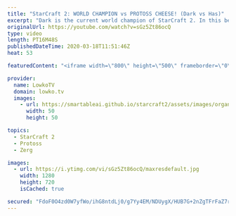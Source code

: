 ```yaml
---
title: "StarCraft 2: WORLD CHAMPION vs PROTOSS CHEESE! (Dark vs Has)"
excerpt: "Dark is the current world champion of StarCraft 2. In this best-of-3 series he goes up against Has, one of the trickiest Protoss players to go up against. In this series Has decides to play his regular style, that includes a lot of tricky build orders and strategies. Dark however is ready to counter"
originalUrl: https://youtube.com/watch?v=sGz5Zt86ocQ
type: video
length: PT16M48S
publishedDateTime: 2020-03-18T11:51:46Z
heat: 53

featuredContent: "<iframe width=\"800\" height=\"500\" frameborder=\"0\" src=\"https://www.youtube.com/embed/sGz5Zt86ocQ\" allow=\"accelerometer; autoplay; encrypted-media; gyroscope; picture-in-picture\" allowfullscreen></iframe>"

provider:
  name: LowkoTV
  domain: lowko.tv
  images:
    - url: https://smartableai.github.io/starcraft2/assets/images/organizations/lowko.tv-50x50.jpg
      width: 50
      height: 50

topics:
  - StarCraft 2
  - Protoss
  - Zerg

images:
  - url: https://i.ytimg.com/vi/sGz5Zt86ocQ/maxresdefault.jpg
    width: 1280
    height: 720
    isCached: true

secured: "FdoF0O4zd0W7yfWo/ihG8ntdLj0/g7Yy4EM/NDUygX/HUB7G+2nZgTFrFaZ7rRbN3NEVe1pH8uD11rwDH9zdC6LnFZ/j7uc5ZG6G1De+zuieEbZONZE65REsEAbXpn2Pje34xYQk9lUeXtzp4a5SarTqcIrwFALd+bi1WRm+D6SNH3xjaEuHIGaV16zzzbrEK0QHVTJYkJO4v48JBNiWoR/W3UTmoZDaKo8fI4cBEltPQOTfK/tSwN0ynaUu11UTW3gD9+JxAJJlArtCs0ACpcvIqk7vc2fm+qKAuCRXMIOTQzHAdEkLAN0Hvvpl0ab4wYFkVPTXNVVlBW++ZSAJxlwvygCbLqv7UMCtPOnBM/VZxM0AMVjCaQP0hpofb7r2M1QbNerHaWdatd9yUOxp3hrqhFLiwyJ8fK6M3wYwq+YZ1gouKvHWqEebizXS5c/a;xmcDnjBO5lMIsSJCWaWePw=="
---
```


